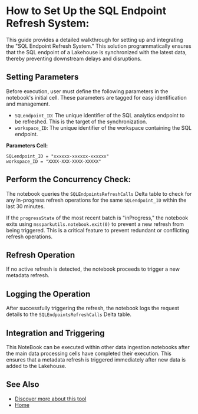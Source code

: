 # How to Set Up the SQL Endpoint Refresh System:

This guide provides a detailed walkthrough for setting up and integrating the "SQL Endpoint Refresh System." This solution programmatically ensures that the SQL endpoint of a Lakehouse is synchronized with the latest data, thereby preventing downstream delays and disruptions.



## Setting Parameters

Before execution, user must define the following parameters in the notebook's initial cell. These parameters are tagged for easy identification and management.
*   `SQLendpoint_ID`: The unique identifier of the SQL analytics endpoint to be refreshed. This is the target of the synchronization.
*   `workspace_ID`: The unique identifier of the workspace containing the SQL endpoint.


**Parameters Cell:**


    SQLendpoint_ID = "xxxxxx-xxxxxx-xxxxxx" 
    workspace_ID = "XXXX-XXX-XXXX-XXXXX"   




## Perform the Concurrency Check:

The notebook queries the `SQLEndpointsRefreshCalls` Delta table to check for any in-progress refresh operations for the same `SQLendpoint_ID` within the last 30 minutes.





 If the `progressState` of the most recent batch is "inProgress," the notebook exits using `mssparkutils.notebook.exit(0)` to prevent a new refresh from being triggered. This is a critical feature to prevent redundant or conflicting refresh operations.


## Refresh Operation

If no active refresh is detected, the notebook proceeds to trigger a new metadata refresh.


## Logging the Operation

After successfully triggering the refresh, the notebook logs the request details to the `SQLEndpointsRefreshCalls` Delta table.
## Integration and Triggering

This NoteBook can be executed within other data ingestion notebooks after the main data processing cells have completed their execution. This ensures that a metadata refresh is triggered immediately after new data is added to the Lakehouse.

## **See Also**

- [Discover more about this tool](https://github.com/Onyx-Data/FabOps-Toolkit/docs/Onyx-Tools/sql-endpoint-refresh)
- [Home](https://github.com/Onyx-Data/FabOps-Toolkit/README.md)
